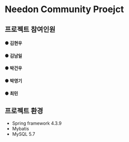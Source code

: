 # Needon Community Proejct

## 프로젝트 참여인원

#### ● 김현우<br>
#### ● 김남일<br>
#### ● 박건우<br>
#### ● 박영기<br>
#### ● 최민

## 프로젝트 환경

- Spring framework 4.3.9
- Mybatis
- MySQL 5.7